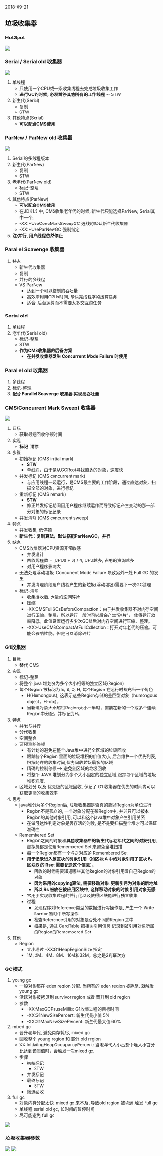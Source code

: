2018-09-21

## 垃圾收集器


### HotSpot
![](1.jpg)

### Serial / Serial old 收集器
![](2.jpg)
1. 单线程
    - 只使用一个CPU或一条收集线程去完成垃圾收集工作
    - **进行GC的时候, 必须暂停其他所有的工作线程** -- STW
2. 新生代(Serial)
    - 复制
    - STW
4. 其他特点(Serial)
    - **可以配合CMS使用**    

### ParNew / ParNew old 收集器
![](3.jpg)
1. Serial的多线程版本
2. 新生代(ParNew)
    - 复制
    - STW
3. 老年代(ParNew old)
    - 标记-整理
    - STW
4. 其他特点(ParNew)
    - **可以配合CMS使用**
    - 在JDK1.5 中, CMS收集老年代的时候, 新生代只能选择ParNew, Serial其中一个, 
    - -XX:+UseConcMarkSweepGC 选线的默认新生代收集器
    - -XX:+UseParNewGC 强制指定
5. **注:并行, 用户线程依然停止**
    
### Parallel Scavenge 收集器
1. 特点
    - 新生代收集器
    - 复制
    - 并行的多线程
    - VS ParNew
        - 达到一个可以控制的吞吐量
        - 高效率利用CPUs时间, 尽快完成程序的运算任务
        - 适合: 后台运算而不需要太多交互的任务
        
### Serial old
1. 单线程
1. 老年代(Serial old)
    - 标记-整理
    - STW
    - **作为CMS收集器的后备方案**
        - **在并发收集器发生 Concurrent Mode Failure 时使用**

### Parallel old 收集器
1. 多线程
2. 标记-整理
3. **配合 Parallel Scavenge 收集器 实现高吞吐量**


### CMS(Concurrent Mark Sweep) 收集器
![](4.jpg)
1. 目标
    - 获取最短回收停顿时间
2. 实现
    - **标记-清除**
3. 步骤
    - 初始标记 (CMS initial mark)
        - **STW**
        - 单线程，由于是从GCRoot寻找直达的对象，速度快
    - 并发标记 (CMS concurrent mark)
        - 与应用线程一起运行，是CMS最主要的工作阶段，通过直达对象，扫描全部的对象，进行标记
    - 重新标记 (CMS remark)
        - **STW**
        - 修正并发标记期间因用户程序继续运作而导致标记产生变动的那一部分对象的标记记录
    - 并发清除 (CMS concurrent sweep)
4. 特点
    - 并发收集, 低停顿
    - **新生代：复制算法，默认搭配ParNewGC，并行**
5. 缺点
    - CMS收集器对CPU资源非常敏感
        - 并发设计
        - 回收线程数 = (CPUs + 3) / 4, CPU越多, 占用的资源越多
        - 对用户程序影响大
    - 无法处理浮动垃圾, Concurrent Mode Failure 导致另外一处 Full GC 的发生
        - 并发清理阶段用户线程产生的新垃圾(浮动垃圾)需要下一次GC清理
    - 标记-清除
        - 收集接收后, 大量的空间碎片
        - 压缩
        - -XX:CMSFullGCsBeforeCompaction：由于并发收集器不对内存空间进行压缩、整理，所以运行一段时间以后会产生“碎片”，
            使得运行效率降低。此值设置运行多少次GC以后对内存空间进行压缩、整理。
        - -XX:+UseCMSCompactAtFullCollection：打开对年老代的压缩。可能会影响性能，但是可以消除碎片

### G1收集器
1. 目标
    - 替代 CMS
2. 实现
    - 标记-整理 
    - 将整个 java 堆划分为多个大小相等的独立区域(Region) 
    - 每个Region 被标记为 E, S, O, H, 每个Region 在运行时都充当一个角色
        - H(Humongous), 这表示这些Region存储的是巨型对象（humongous object，H-obj），
        - 当新建对象大小超过Region大小一半时，直接在新的一个或多个连续Region中分配，并标记为H。
3. 特点
    - 并发与并行
    - 分代收集  
    - 空间整合
    - 可预测的停顿
        - 有计划的避免在整个Java堆中进行全区域的垃圾回收
        - 跟踪各个Region 里面的垃圾堆积的价值大小, 后台维护一个优先列表, 根据允许的收集时间,优先回收垃圾最多的区域
        - 精确的控制停顿--> 避免全区域的垃圾回收
        -  将整个 JAVA 堆划分为多个大小固定的独立区域,跟踪每个区域的垃圾堆积程度.
    - 区域划分 以及 优先级的区域回收, 保证了 G1 收集器在优先的时间内可以获取更高的收集效率
4. 思考
    - java堆分为多个Region后, 垃圾收集器是否真的能以Region为单位进行
        - Region不是孤立的, 一个对象分配在某Region中, 并非只可以被本Region的其他对象引用, 可以和这个java堆中对象产生引用关系
        - 在做可达性判定对象是否存活的时候, 是不是要扫描整个堆才可以保证准确性
    - Remembered Set
        - Region之间的对象和**其他收集器中的新生代与老年代之间的对象引用**, 虚拟机都是使用Remembered Set 来避免全堆扫描
        - 每一个Region都有一个与之对应的 Remembered Set 
        - **用于记录进入该区块的对象引用（如区块 A 中的对象引用了区块 B，区块 B 的 Rset 需要记录这个信息），**
            - 回收的时候需要知道哪些其他Region的对象引用着自己Region的对象
            - **因为采用的copying算法, 需要移动对象, 更新引用为对象的新地址**
            - **所以 Rs 被放在被应用区块中, 这样移动对象的时候 引用对象无感**
        - 它用于实现收集过程的并行化以及使得区块能进行独立收集
        - 过程
            - 发现程序对Reference类型的数据进行写操作是, 产生一个 Write Barrier 暂时中断写操作
            - 检查Reference引用的对象是否处不同的Region 之中
            - 如果是, 通过 CardTable 把相关引用信息 记录到被引用对象所属的Region的Remembered Set
5. 其他
    - Region
        - 大小通过 -XX:G1HeapRegionSize 指定
        - 1M, 2M、4M、8M、16M和32M，总之是2的幂次方

### GC模式
1. young gc
    - 一般对象都在 eden region 分配, 当所有的 eden region 被耗尽, 就触发 young gc
    - 活跃对象被拷贝到 survivor region 或者 晋升到 old region
    - 参数
        - -XX:MaxGCPauseMillis: G1收集过程的目标时间
        - -XX:G1NewSizePercent: 新生代最小值 5%
        - -XX:G1MaxNewSizePercent: 新生代最大值 60%
2. mixed gc
    - 晋升老年代, 避免内存耗尽, mixed gc
    - 回收整个 young region 和 部分 old region
    - XX:InitiatingHeapOccupancyPercent: 当老年代大小占整个堆大小百分比达到该阈值时，会触发一次mixed gc.
    - 步骤
        - 初始标记
          - STW
        - 并发标记
        - 最终标记
            - STW
        - 筛选回收
3. full gc
    - 对象内存分配太快, mixed gc 来不及, 导致old region 被填满 触发 Full gc
    - 单线程 serial old gc, 长时间的暂停时间
    - 尽可能避免 full gc


![](5.jpg)

### 垃圾收集器参数
![](6.jpg)
![](7.jpg)
